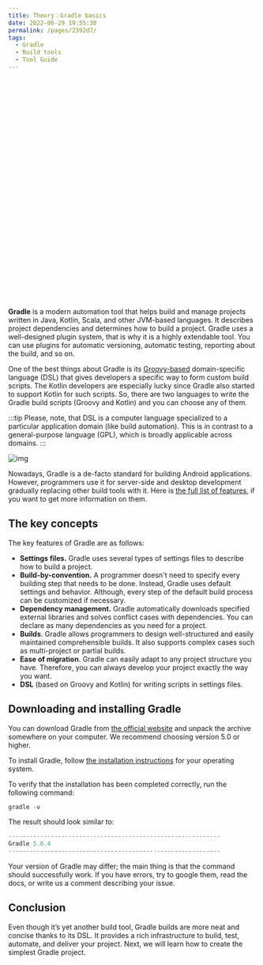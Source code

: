 ```yaml
---
title: Theory：Gradle basics
date: 2022-06-29 19:55:38
permalink: /pages/2392d7/
tags:
  - Gradle
  - Build tools
  - Tool Guide
---
```


<div style="background-image: url(https://cdn.jsdelivr.net/gh/JimFKppt/Pictures@master/static_files/img/milad-fakurian-UiiHVEyxtyA-unsplash.jpg); background-size: cover;">
    <iframe :src="$withBase('/markmap/Markmap_Theory：Gradle basics.html')" width="100%" height="450" frameborder="0" scrolling="No" leftmargin="0" topmargin="0"></iframe>
</div>

**Gradle** is a modern automation tool that helps build and manage projects written in Java, Kotlin, Scala, and other JVM-based languages. It describes project dependencies and determines how to build a project. Gradle uses a well-designed plugin system, that is why it is a highly extendable tool. You can use plugins for automatic versioning, automatic testing, reporting about the build, and so on.

One of the best things about Gradle is its [Groovy-based](https://en.wikipedia.org/wiki/Apache_Groovy) domain-specific language (DSL) that gives developers a specific way to form custom build scripts. The Kotlin developers are especially lucky since Gradle also started to support Kotlin for such scripts. So, there are two languages to write the Gradle build scripts (Groovy and Kotlin) and you can choose any of them.

:::tip
Please, note, that DSL is a computer language specialized to a particular application domain (like build automation). This is in contrast to a general-purpose language (GPL), which is broadly applicable across domains.
:::


![img](https://ucarecdn.com/363cc5f1-3524-4532-a103-d7e519bf2132/)

Nowadays, Gradle is a de-facto standard for building Android applications. However, programmers use it for server-side and desktop development gradually replacing other build tools with it. Here is [the full list of features](https://gradle.org/features/), if you want to get more information on them.

## The key concepts

The key features of Gradle are as follows:

- **Settings files.** Gradle uses several types of settings files to describe how to build a project.
- **Build-by-convention.** A programmer doesn't need to specify every building step that needs to be done. Instead, Gradle uses default settings and behavior. Although, every step of the default build process can be customized if necessary.
- **Dependency management.** Gradle automatically downloads specified external libraries and solves conflict cases with dependencies. You can declare as many dependencies as you need for a project.
- **Builds**. Gradle allows programmers to design well-structured and easily maintained comprehensible builds. It also supports complex cases such as multi-project or partial builds.
- **Ease of migration**. Gradle can easily adapt to any project structure you have. Therefore, you can always develop your project exactly the way you want.
- **DSL** (based on Groovy and Kotlin) for writing scripts in settings files.

## Downloading and installing Gradle

You can download Gradle from [the official website](https://gradle.org/releases/) and unpack the archive somewhere on your computer. We recommend choosing version 5.0 or higher.

To install Gradle, follow [the installation instructions](https://gradle.org/releases/) for your operating system.

To verify that the installation has been completed correctly, run the following command:

```java
gradle -v
```

The result should look similar to:

```java
------------------------------------------------------------
Gradle 5.6.4
------------------------------------------------------------
```

Your version of Gradle may differ; the main thing is that the command should successfully work. If you have errors, try to google them, read the docs, or write us a comment describing your issue.

## Conclusion

Even though it’s yet another build tool, Gradle builds are more neat and concise thanks to its DSL. It provides a rich infrastructure to build, test, automate, and deliver your project. Next, we will learn how to create the simplest Gradle project.
